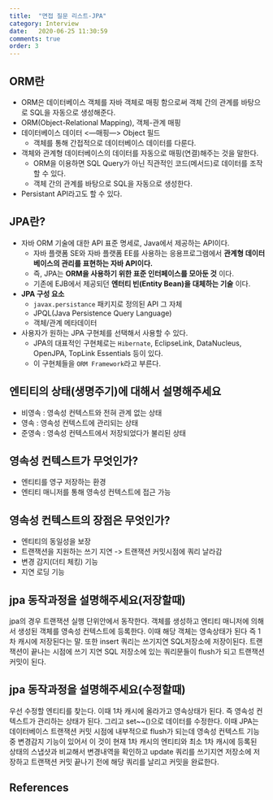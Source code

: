 ```yaml
---
title:  "면접 질문 리스트-JPA"
category: Interview
date:   2020-06-25 11:30:59
comments: true
order: 3
---
```


## ORM란
* ORM은 데이터베이스 객체를 자바 객체로 매핑 함으로써 객체 간의 관계를 바탕으로 SQL을 자동으로 생성해준다.
* ORM(Object-Relational Mapping), 객체-관계 매핑
* 데이터베이스 데이터 <—매핑—> Object 필드
  + 객체를 통해 간접적으로 데이터베이스 데이터를 다룬다.
* 객체와 관계형 데이터베이스의 데이터를 자동으로 매핑(연결)해주는 것을 말한다.
  + ORM을 이용하면 SQL Query가 아닌 직관적인 코드(메서드)로 데이터를 조작할 수 있다.
  + 객체 간의 관계를 바탕으로 SQL을 자동으로 생성한다.
* Persistant API라고도 할 수 있다.

## JPA란?
* 자바 ORM 기술에 대한 API 표준 명세로, Java에서 제공하는 API이다.
  + 자바 플랫폼 SE와 자바 플랫폼 EE를 사용하는 응용프로그램에서 __관계형 데이터베이스의 관리를 표현하는 자바 API이다.__
  + 즉, JPA는 __ORM을 사용하기 위한 표준 인터페이스를 모아둔 것__ 이다.
  + 기존에 EJB에서 제공되던 __엔터티 빈(Entity Bean)을 대체하는 기술__ 이다.
* __JPA 구성 요소__
  + `javax.persistance` 패키지로 정의된 API 그 자체
  + JPQL(Java Persistence Query Language)
  + 객체/관계 메타데이터
* 사용자가 원하는 JPA 구현체를 선택해서 사용할 수 있다.
  + JPA의 대표적인 구현체로는 `Hibernate`, EclipseLink, DataNucleus, OpenJPA, TopLink Essentials 등이 있다.
  + 이 구현체들을 `ORM Framework`라고 부른다.

## 엔티티의 상태(생명주기)에 대해서 설명해주세요
* 비영속 : 영속성 컨텍스트와 전혀 관계 없는 상태
* 영속 : 영속성 컨텍스트에 관리되는 상태
* 준영속 : 영속성 컨텍스트에서 저장되었다가 불리된 상태

## 영속성 컨텍스트가 무엇인가?
* 엔티티를 영구 저장하는 환경
* 엔티티 매니저를 통해 영속성 컨텍스트에 접근 가능

## 영속성 컨텍스트의 장점은 무엇인가?
* 엔티티의 동일성을 보장
* 트랜잭션을 지원하는 쓰기 지연 -> 트랜잭션 커밋시점에 쿼리 날라감
* 변경 감지(더티 체킹) 기능
* 지연 로딩 기능

## jpa 동작과정을 설명해주세요(저장할때)
jpa의 경우 트랜잭션 실행 단위안에서 동작한다.
객체를 생성하고 엔티티 매니저에 의해서 생성된 객체를 영속성 컨텍스트에 등록한다. 이때 해당 객체는 영속상태가 된다 즉 1차 캐시에 저장된다는 말. 또한 insert 쿼리는 쓰기지연 SQL저장소에 저장이된다.
트랜잭션이 끝나는 시점에 쓰기 지연 SQL 저장소에 있는 쿼리문들이 flush가 되고 트랜잭션 커밋이 된다.

## jpa 동작과정을 설명해주세요(수정할때)
우선 수정할 엔티티를 찾는다. 이때 1차 캐시에 올라가고 영속상태가 된다. 즉 영속성 컨텍스트가 관리하는 상태가 된다.
그리고 set~~()으로 데이터를 수정한다.
이때 JPA는 데이터베이스 트랜잭션 커밋 시점에 내부적으로 flush가 되는데 영속성 컨텍스트 기능중 변경감지 기능이 있어서 이 것이 현재 1차 캐시의 엔티티와 최소 1차 캐시에 등록된 상태의 스냅샷과 비교해서 변경내역을 확인하고 update 쿼리를 쓰기지연 저장소에 저장하고 트랜잭션 커밋 끝나기 전에 해당 쿼리를 날리고 커밋을 완료한다.



## References